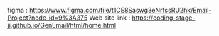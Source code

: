 figma : https://www.figma.com/file/t1CE8Saswg3eNrfssRU2hk/Email-Project?node-id=9%3A375
Web site link : https://coding-stage-ji.github.io/GenEmail/html/home.html
